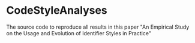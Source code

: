 # CodeStyleAnalyses
The source code  to reproduce all results in this paper "An Empirical Study on the Usage and Evolution of Identifier Styles in Practice"
